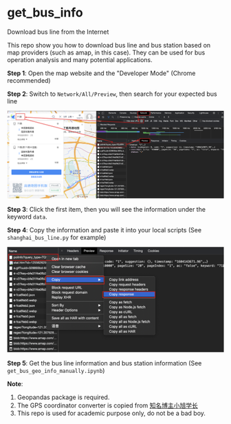 # get_bus_info
Download bus line from the Internet

This repo show you how to download bus line and bus station based on map providers (such as amap, in this case). They can be used for bus operation analysis and many potential applications.

**Step 1**: Open the map website and the "Developer Mode" (Chrome recommended)

**Step 2**: Switch to `Network/All/Preview`,  then search for your expected bus line 

<img src="image/Step2.png" style="width:600px">

**Step 3**: Click the first item, then you will see the information under the keyword `data`. 

**Step 4**: Copy the information and paste it into your local scripts (See `shanghai_bus_line.py` for example) 

<img src="image/Step4.png" style="width:600px">

**Step 5**: Get the bus line information and bus station information (See `get_bus_geo_info_manually.ipynb`)

**Note**:

1. Geopandas package is required.
2. The GPS coordinator converter is copied from [知名博主小旭学长](https://gitee.com/ni1o1/CoordinatesConverter)
3. This repo is used for academic purpose only, do not be a bad boy.


